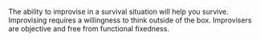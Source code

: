 The ability to improvise in a survival situation will help you survive.
Improvising requires a willingness to think outside of the box.
Improvisers are objective and free from functional fixedness.